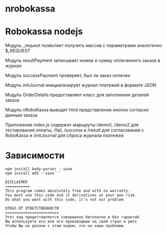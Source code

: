 # nrobokassa

Robokassa nodejs
================
Модуль _request позволяет получить массив с параметрами аналогично $_REQUEST

Модуль resultPayment записывает номер и сумму оплаченного заказа в журнал

Модуль successPayment проверяет, был ли заказ оплачен

Модуль initJournal инициализирует журнал платежей в формате JSON

Модуль OrderDetails предоставляет класс для заполнения деталей заказа

Модуль nRoboKassa выводит html представление кнопок согласно данным заказа

Приложение index.js содержит маршруты /demo1, /demo2 для тестирования оплаты, /fail, /success и /result для
согласования с RoboKassa и /initJournal для сброса журнала платежей

Зависимости
============
```npm install express --save
npm install body-parser --save
npm install md5 --save```

DISCLAIMER 
===========
This program comes absolutely free and with no warranty. 
You must use this code and it derivatives at your own risk. 
Do what you want with this code, it's not our problem

ОТКАЗ ОТ ОТВЕТСТВЕННОСТИ
========================
Этот код предоставляется совершенно бесплатно и без гарантий
Вы используете его или его производные на свой страх и риск
Чтобы Вы не делали с этим кодом, это не наша проблема